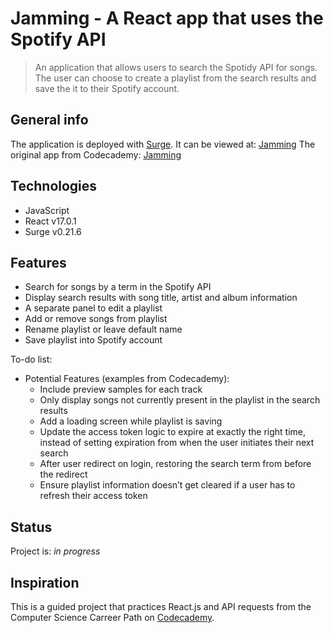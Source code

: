 # Jamming - A React app that uses the Spotify API 
> An application that allows users to search the Spotidy API for songs.
> The user can choose to create a playlist from the search results and save the it to their Spotify account.

## General info
The application is deployed with [Surge](https://surge.sh/). It can be viewed at: [Jamming](http://lekvaros.surge.sh/)
The original app from Codecademy: [Jamming](http://jammming.s3-website-us-east-1.amazonaws.com/)


## Technologies
* JavaScript
* React v17.0.1
* Surge v0.21.6

## Features
* Search for songs by a term in the Spotify API
* Display search results with song title, artist and album information
* A separate panel to edit a playlist
* Add or remove songs from playlist
* Rename playlist or leave default name
* Save playlist into Spotify account



To-do list:
* Potential Features (examples from Codecademy):
    * Include preview samples for each track
    * Only display songs not currently present in the playlist in the search results
    * Add a loading screen while playlist is saving
    * Update the access token logic to expire at exactly the right time, instead of setting expiration from when the user initiates their next search
    * After user redirect on login, restoring the search term from before the redirect
    * Ensure playlist information doesn’t get cleared if a user has to refresh  their access token

## Status
Project is: _in progress_

## Inspiration
This is a guided project that practices React.js and API requests from the Computer Science Carreer Path on [Codecademy](https://www.codecademy.com/learn).
